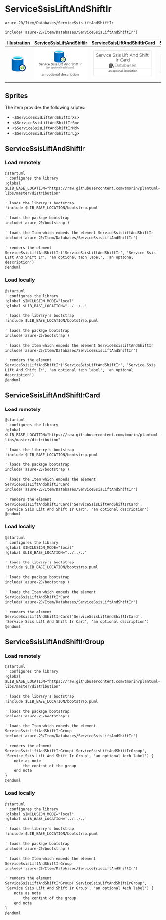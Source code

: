 # ServiceSsisLiftAndShiftIr


```text
azure-20/Item/Databases/ServiceSsisLiftAndShiftIr
```

```text
include('azure-20/Item/Databases/ServiceSsisLiftAndShiftIr')
```



| Illustration | ServiceSsisLiftAndShiftIr | ServiceSsisLiftAndShiftIrCard | ServiceSsisLiftAndShiftIrGroup |
| :---: | :---: | :---: | :---: |
| ![illustration for Illustration](../../../azure-20/Item/Databases/ServiceSsisLiftAndShiftIr.png) | ![illustration for ServiceSsisLiftAndShiftIr](../../../azure-20/Item/Databases/ServiceSsisLiftAndShiftIr.Local.png) | ![illustration for ServiceSsisLiftAndShiftIrCard](../../../azure-20/Item/Databases/ServiceSsisLiftAndShiftIrCard.Local.png) | ![illustration for ServiceSsisLiftAndShiftIrGroup](../../../azure-20/Item/Databases/ServiceSsisLiftAndShiftIrGroup.Local.png) |



## Sprites
The item provides the following sriptes:

- `<$ServiceSsisLiftAndShiftIrXs>`
- `<$ServiceSsisLiftAndShiftIrSm>`
- `<$ServiceSsisLiftAndShiftIrMd>`
- `<$ServiceSsisLiftAndShiftIrLg>`





## ServiceSsisLiftAndShiftIr

### Load remotely
```plantuml
@startuml
' configures the library
!global $LIB_BASE_LOCATION="https://raw.githubusercontent.com/tmorin/plantuml-libs/master/distribution"

' loads the library's bootstrap
!include $LIB_BASE_LOCATION/bootstrap.puml

' loads the package bootstrap
include('azure-20/bootstrap')

' loads the Item which embeds the element ServiceSsisLiftAndShiftIr
include('azure-20/Item/Databases/ServiceSsisLiftAndShiftIr')

' renders the element
ServiceSsisLiftAndShiftIr('ServiceSsisLiftAndShiftIr', 'Service Ssis Lift And Shift Ir', 'an optional tech label', 'an optional description')
@enduml
```

### Load locally
```plantuml
@startuml
' configures the library
!global $INCLUSION_MODE="local"
!global $LIB_BASE_LOCATION="../../.."

' loads the library's bootstrap
!include $LIB_BASE_LOCATION/bootstrap.puml

' loads the package bootstrap
include('azure-20/bootstrap')

' loads the Item which embeds the element ServiceSsisLiftAndShiftIr
include('azure-20/Item/Databases/ServiceSsisLiftAndShiftIr')

' renders the element
ServiceSsisLiftAndShiftIr('ServiceSsisLiftAndShiftIr', 'Service Ssis Lift And Shift Ir', 'an optional tech label', 'an optional description')
@enduml
```

## ServiceSsisLiftAndShiftIrCard

### Load remotely
```plantuml
@startuml
' configures the library
!global $LIB_BASE_LOCATION="https://raw.githubusercontent.com/tmorin/plantuml-libs/master/distribution"

' loads the library's bootstrap
!include $LIB_BASE_LOCATION/bootstrap.puml

' loads the package bootstrap
include('azure-20/bootstrap')

' loads the Item which embeds the element ServiceSsisLiftAndShiftIrCard
include('azure-20/Item/Databases/ServiceSsisLiftAndShiftIr')

' renders the element
ServiceSsisLiftAndShiftIrCard('ServiceSsisLiftAndShiftIrCard', 'Service Ssis Lift And Shift Ir Card', 'an optional description')
@enduml
```

### Load locally
```plantuml
@startuml
' configures the library
!global $INCLUSION_MODE="local"
!global $LIB_BASE_LOCATION="../../.."

' loads the library's bootstrap
!include $LIB_BASE_LOCATION/bootstrap.puml

' loads the package bootstrap
include('azure-20/bootstrap')

' loads the Item which embeds the element ServiceSsisLiftAndShiftIrCard
include('azure-20/Item/Databases/ServiceSsisLiftAndShiftIr')

' renders the element
ServiceSsisLiftAndShiftIrCard('ServiceSsisLiftAndShiftIrCard', 'Service Ssis Lift And Shift Ir Card', 'an optional description')
@enduml
```

## ServiceSsisLiftAndShiftIrGroup

### Load remotely
```plantuml
@startuml
' configures the library
!global $LIB_BASE_LOCATION="https://raw.githubusercontent.com/tmorin/plantuml-libs/master/distribution"

' loads the library's bootstrap
!include $LIB_BASE_LOCATION/bootstrap.puml

' loads the package bootstrap
include('azure-20/bootstrap')

' loads the Item which embeds the element ServiceSsisLiftAndShiftIrGroup
include('azure-20/Item/Databases/ServiceSsisLiftAndShiftIr')

' renders the element
ServiceSsisLiftAndShiftIrGroup('ServiceSsisLiftAndShiftIrGroup', 'Service Ssis Lift And Shift Ir Group', 'an optional tech label') {
    note as note
        the content of the group
    end note
}
@enduml
```

### Load locally
```plantuml
@startuml
' configures the library
!global $INCLUSION_MODE="local"
!global $LIB_BASE_LOCATION="../../.."

' loads the library's bootstrap
!include $LIB_BASE_LOCATION/bootstrap.puml

' loads the package bootstrap
include('azure-20/bootstrap')

' loads the Item which embeds the element ServiceSsisLiftAndShiftIrGroup
include('azure-20/Item/Databases/ServiceSsisLiftAndShiftIr')

' renders the element
ServiceSsisLiftAndShiftIrGroup('ServiceSsisLiftAndShiftIrGroup', 'Service Ssis Lift And Shift Ir Group', 'an optional tech label') {
    note as note
        the content of the group
    end note
}
@enduml
```

